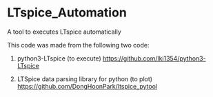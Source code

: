 # LTspice_Automation
A tool to executes LTspice automatically 

This code was made from the following two code:

1. python3-LTspice (to execute)
https://github.com/lki1354/python3-LTspice

2. LTSpice data parsing library for python (to plot)
https://github.com/DongHoonPark/ltspice_pytool
